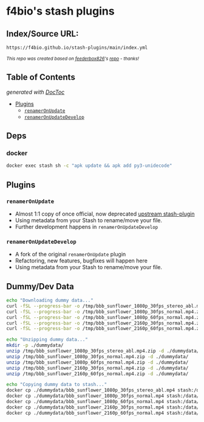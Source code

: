 # f4bio's stash plugins

## Index/Source URL:

```bash
https://f4bio.github.io/stash-plugins/main/index.yml
```

<small>_This repo was created based on [feederbox826](https://github.com/feederbox826)'s [repo](https://github.com/feederbox826/plugins) - thanks!_</small>

## Table of Contents

<!-- START doctoc generated TOC please keep comment here to allow auto update -->
<!-- DON'T EDIT THIS SECTION, INSTEAD RE-RUN doctoc TO UPDATE -->
*generated with [DocToc](https://github.com/thlorenz/doctoc)*

- [Plugins](#plugins)
  - [`renamerOnUpdate`](#renameronupdate)
  - [`renamerOnUpdateDevelop`](#renameronupdatedevelop)

<!-- END doctoc generated TOC please keep comment here to allow auto update -->

## Deps

### docker

```bash
docker exec stash sh -c "apk update && apk add py3-unidecode"
```

## Plugins

### `renamerOnUpdate`

- Almost 1:1 copy of once official, now deprecated [upstream stash-plugin](https://github.com/stashapp/CommunityScripts/tree/main/archive/renamerOnUpdate)
- Using metadata from your Stash to rename/move your file.
- Further development happens in `renamerOnUpdateDevelop`

### `renamerOnUpdateDevelop`

- A fork of the original `renamerOnUpdate` plugin
- Refactoring, new features, bugfixes will happen here
- Using metadata from your Stash to rename/move your file.

## Dummy/Dev Data

```bash
echo "Downloading dummy data..."
curl -fSL --progress-bar -o /tmp/bbb_sunflower_1080p_30fps_stereo_abl.mp4.zip https://download.blender.org/demo/movies/BBB/bbb_sunflower_1080p_30fps_stereo_abl.mp4.zip
curl -fSL --progress-bar -o /tmp/bbb_sunflower_1080p_30fps_normal.mp4.zip https://download.blender.org/demo/movies/BBB/bbb_sunflower_1080p_30fps_normal.mp4.zip
curl -fSL --progress-bar -o /tmp/bbb_sunflower_1080p_60fps_normal.mp4.zip https://download.blender.org/demo/movies/BBB/bbb_sunflower_1080p_60fps_normal.mp4.zip
curl -fSL --progress-bar -o /tmp/bbb_sunflower_2160p_30fps_normal.mp4.zip https://download.blender.org/demo/movies/BBB/bbb_sunflower_2160p_30fps_normal.mp4.zip
curl -fSL --progress-bar -o /tmp/bbb_sunflower_2160p_60fps_normal.mp4.zip https://download.blender.org/demo/movies/BBB/bbb_sunflower_2160p_60fps_normal.mp4.zip

echo "Unzipping dummy data..."
mkdir -p ./dummydata/
unzip /tmp/bbb_sunflower_1080p_30fps_stereo_abl.mp4.zip -d ./dummydata/
unzip /tmp/bbb_sunflower_1080p_30fps_normal.mp4.zip -d ./dummydata/
unzip /tmp/bbb_sunflower_1080p_60fps_normal.mp4.zip -d ./dummydata/
unzip /tmp/bbb_sunflower_2160p_30fps_normal.mp4.zip -d ./dummydata/
unzip /tmp/bbb_sunflower_2160p_60fps_normal.mp4.zip -d ./dummydata/

echo "Copying dummy data to stash..."
docker cp ./dummydata/bbb_sunflower_1080p_30fps_stereo_abl.mp4 stash:/data/
docker cp ./dummydata/bbb_sunflower_1080p_30fps_normal.mp4 stash:/data/
docker cp ./dummydata/bbb_sunflower_1080p_60fps_normal.mp4 stash:/data/
docker cp ./dummydata/bbb_sunflower_2160p_30fps_normal.mp4 stash:/data/
docker cp ./dummydata/bbb_sunflower_2160p_60fps_normal.mp4 stash:/data/
```

